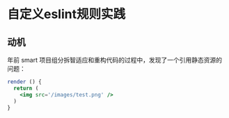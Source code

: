 # 自定义eslint规则实践

## 动机
年前 smart 项目组分拆智适应和重构代码的过程中，发现了一个引用静态资源的问题：
```jsx
render () {
  return (
    <img src='/images/test.png' />
  )
}
```
